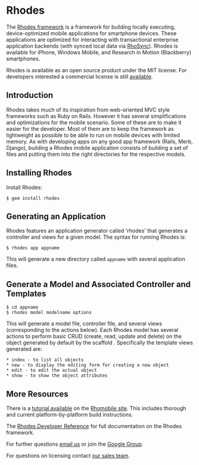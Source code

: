Rhodes
===

The [Rhodes framework](http://github.com/rhomobile/rhodes) is a framework for building locally executing, device-optimized mobile applications for smartphone devices. These applications are optimized for interacting with transactional enterprise application backends (with synced local data via [RhoSync](http://github.com/rhomobile/rhosync)). Rhodes is available for iPhone, Windows Mobile, and Research in Motion (Blackberry) smartphones.  

Rhodes is available as an open source product under the MIT license.  For developers interested a commercial license is still [available](http://rhomobile.com/products/rhodes/license/).

## Introduction  

Rhodes takes much of its inspiration from web-oriented MVC style frameworks such as Ruby on Rails. However it has several simplifications and optimizations for the mobile scenario. Some of these are to make it easier for the developer. Most of them are to keep the framework as lightweight as possible to be able to run on mobile devices with limited memory. As with developing apps on any good app framework (Rails, Merb, Django), building a Rhodes mobile application consists of building a set of files and putting them into the right directories for the respective models.

## Installing Rhodes

Install Rhodes:

	$ gem install rhodes

## Generating an Application

Rhodes features an application generator called 'rhodes' that generates a controller and views for a given model.  The syntax for running Rhodes is:

	$ rhodes app appname

This will generate a new directory called `appname` with several application files.

## Generate a Model and Associated Controller and Templates

	$ cd appname
	$ rhodes model modelname options

This will generate a model file, controller file, and several views (corresponding to the actions below). Each Rhodes model has several actions to perform basic CRUD (create, read, update and delete) on the object generated by default by the scaffold . Specifically the template views generated are:

    * index - to list all objects
    * new - to display the editing form for creating a new object
    * edit - to edit the actual object
    * show - to show the object attributes

## More Resources

There is a [tutorial available](http://wiki.rhomobile.com/index.php/Tutorial) on the [Rhomobile site](http://www.rhomobile.com).  This includes thorough and current platform-by-platform build instructions.

The [Rhodes Developer Reference](http://wiki.rhomobile.com/index.php/Rhodes) for full documentation on the Rhodes framework.

For further questions [email us](mailto:info@rhomobile.com) or join the [Google Group](http://groups.google.com/group/rhomobile).

For questions on licensing contact [our sales team](mailto:sales@rhomobile.com).